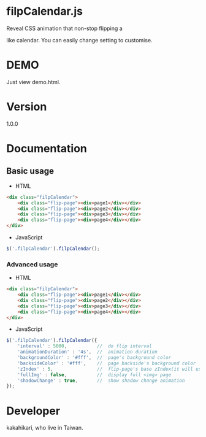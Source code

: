 # filpCalendar.js

Reveal CSS animation that non-stop flipping a <div> like calendar.
You can easily change setting to customise.

# DEMO

Just view demo.html.

# Version

1.0.0

# Documentation

## Basic usage

- HTML

```html
<div class="filpCalendar">
	<div class="flip-page"><div>page1</div></div>
	<div class="flip-page"><div>page2</div></div>
	<div class="flip-page"><div>page3</div></div>
	<div class="flip-page"><div>page4</div></div>
</div> 
```

- JavaScript

```javascript
$('.filpCalendar').filpCalendar();
```

### Advanced usage

- HTML

```html
<div class="filpCalendar">
	<div class="flip-page"><div>page1</div></div>
	<div class="flip-page"><div>page2</div></div>
	<div class="flip-page"><div>page3</div></div>
	<div class="flip-page"><div>page4</div></div>
</div> 
```

- JavaScript

```javascript
$('.filpCalendar').filpCalendar({
	'interval' : 5000,           //  do flip interval
	'animationDuration' : '4s',  //  animation duration
	'backgroundColor' : '#fff',  //  page's background color
	'backsideColor' : '#fff',    //  page backside's background color
	'zIndex' : 5,                //  flip-page's base zIndex(it will use zIndex+-2)
	'fullImg' : false,           //  display full <img> page
	'shadowChange' : true,       //  show shadow change animation
});
```
# Developer

kakahikari, who live in Taiwan.
